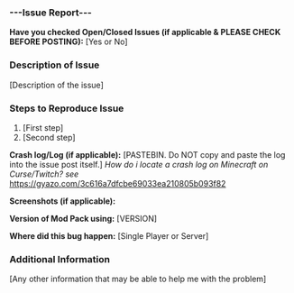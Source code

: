 ### ---Issue Report---
**Have you checked Open/Closed Issues (if applicable & PLEASE CHECK BEFORE POSTING):** [Yes or No]

### Description of Issue
[Description of the issue]

### Steps to Reproduce Issue
1. [First step]
2. [Second step]

**Crash log/Log (if applicable):** [PASTEBIN. Do NOT copy and paste the log into the issue post itself.]
*How do i locate a crash log on Minecraft on Curse/Twitch? see* https://gyazo.com/3c616a7dfcbe69033ea210805b093f82

**Screenshots (if applicable):** 

**Version of Mod Pack using:** [VERSION]

**Where did this bug happen:** [Single Player or Server]

### Additional Information
[Any other information that may be able to help me with the problem]
